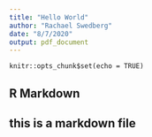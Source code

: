 ```yaml
---
title: "Hello World"
author: "Rachael Swedberg"
date: "8/7/2020"
output: pdf_document
---
```


```{r setup, include=FALSE}
knitr::opts_chunk$set(echo = TRUE)
```

## R Markdown

## this is a markdown file


